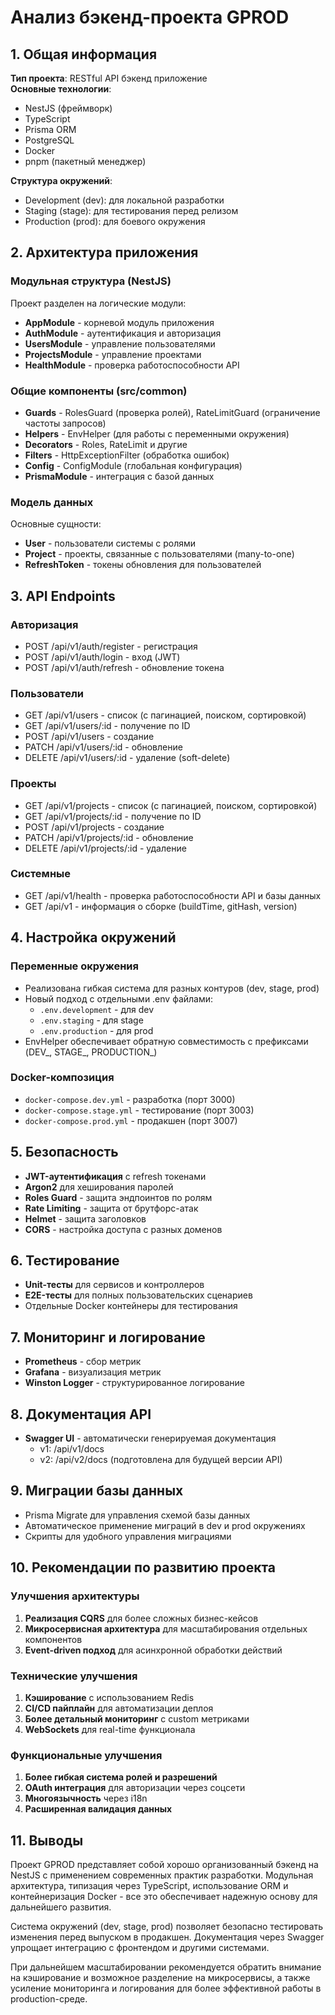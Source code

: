 # Анализ бэкенд-проекта GPROD

## 1. Общая информация

**Тип проекта**: RESTful API бэкенд приложение  
**Основные технологии**:
- NestJS (фреймворк)
- TypeScript
- Prisma ORM
- PostgreSQL
- Docker
- pnpm (пакетный менеджер)

**Структура окружений**:
- Development (dev): для локальной разработки
- Staging (stage): для тестирования перед релизом
- Production (prod): для боевого окружения

## 2. Архитектура приложения

### Модульная структура (NestJS)

Проект разделен на логические модули:
- **AppModule** - корневой модуль приложения
- **AuthModule** - аутентификация и авторизация
- **UsersModule** - управление пользователями
- **ProjectsModule** - управление проектами
- **HealthModule** - проверка работоспособности API

### Общие компоненты (src/common)

- **Guards** - RolesGuard (проверка ролей), RateLimitGuard (ограничение частоты запросов)
- **Helpers** - EnvHelper (для работы с переменными окружения)
- **Decorators** - Roles, RateLimit и другие
- **Filters** - HttpExceptionFilter (обработка ошибок)
- **Config** - ConfigModule (глобальная конфигурация)
- **PrismaModule** - интеграция с базой данных

### Модель данных

Основные сущности:
- **User** - пользователи системы с ролями
- **Project** - проекты, связанные с пользователями (many-to-one)
- **RefreshToken** - токены обновления для пользователей

## 3. API Endpoints

### Авторизация
- POST /api/v1/auth/register - регистрация
- POST /api/v1/auth/login - вход (JWT)
- POST /api/v1/auth/refresh - обновление токена

### Пользователи
- GET /api/v1/users - список (с пагинацией, поиском, сортировкой)
- GET /api/v1/users/:id - получение по ID
- POST /api/v1/users - создание
- PATCH /api/v1/users/:id - обновление
- DELETE /api/v1/users/:id - удаление (soft-delete)

### Проекты
- GET /api/v1/projects - список (с пагинацией, поиском, сортировкой)
- GET /api/v1/projects/:id - получение по ID
- POST /api/v1/projects - создание
- PATCH /api/v1/projects/:id - обновление
- DELETE /api/v1/projects/:id - удаление

### Системные
- GET /api/v1/health - проверка работоспособности API и базы данных
- GET /api/v1 - информация о сборке (buildTime, gitHash, version)

## 4. Настройка окружений

### Переменные окружения
- Реализована гибкая система для разных контуров (dev, stage, prod)
- Новый подход с отдельными .env файлами:
  - `.env.development` - для dev
  - `.env.staging` - для stage
  - `.env.production` - для prod
- EnvHelper обеспечивает обратную совместимость с префиксами (DEV_, STAGE_, PRODUCTION_)

### Docker-композиция
- `docker-compose.dev.yml` - разработка (порт 3000)
- `docker-compose.stage.yml` - тестирование (порт 3003)
- `docker-compose.prod.yml` - продакшен (порт 3007)

## 5. Безопасность

- **JWT-аутентификация** с refresh токенами
- **Argon2** для хеширования паролей
- **Roles Guard** - защита эндпоинтов по ролям
- **Rate Limiting** - защита от брутфорс-атак 
- **Helmet** - защита заголовков
- **CORS** - настройка доступа с разных доменов

## 6. Тестирование

- **Unit-тесты** для сервисов и контроллеров
- **E2E-тесты** для полных пользовательских сценариев
- Отдельные Docker контейнеры для тестирования

## 7. Мониторинг и логирование

- **Prometheus** - сбор метрик
- **Grafana** - визуализация метрик
- **Winston Logger** - структурированное логирование

## 8. Документация API

- **Swagger UI** - автоматически генерируемая документация
  - v1: /api/v1/docs
  - v2: /api/v2/docs (подготовлена для будущей версии API)

## 9. Миграции базы данных

- Prisma Migrate для управления схемой базы данных
- Автоматическое применение миграций в dev и prod окружениях
- Скрипты для удобного управления миграциями

## 10. Рекомендации по развитию проекта

### Улучшения архитектуры
1. **Реализация CQRS** для более сложных бизнес-кейсов
2. **Микросервисная архитектура** для масштабирования отдельных компонентов
3. **Event-driven подход** для асинхронной обработки действий

### Технические улучшения
1. **Кэширование** с использованием Redis
2. **CI/CD пайплайн** для автоматизации деплоя
3. **Более детальный мониторинг** с custom метриками
4. **WebSockets** для real-time функционала

### Функциональные улучшения
1. **Более гибкая система ролей и разрешений**
2. **OAuth интеграция** для авторизации через соцсети
3. **Многоязычность** через i18n
4. **Расширенная валидация данных**

## 11. Выводы

Проект GPROD представляет собой хорошо организованный бэкенд на NestJS с применением современных практик разработки. Модульная архитектура, типизация через TypeScript, использование ORM и контейнеризация Docker - все это обеспечивает надежную основу для дальнейшего развития.

Система окружений (dev, stage, prod) позволяет безопасно тестировать изменения перед выпуском в продакшен. Документация через Swagger упрощает интеграцию с фронтендом и другими системами.

При дальнейшем масштабировании рекомендуется обратить внимание на кэширование и возможное разделение на микросервисы, а также усиление мониторинга и логирования для более эффективной работы в production-среде. 